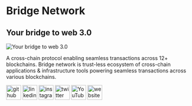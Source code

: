 # Bridge Network
## Your bridge to web 3.0
![Your bridge to web 3.0](https://3775640394-files.gitbook.io/~/files/v0/b/gitbook-x-prod.appspot.com/o/spaces%2Fhzu8n7f3WurRt8njguWG%2Fuploads%2FWqfuztFSpR8QU9AJsCjz%2FGroup%2060233%20(2).png?alt=media&token=fdce9cf2-5610-484b-b54b-261c0069725d)

A cross-chain protocol enabling seamless transactions across 12+ blockchains.
Bridge network is trust-less ecosystem of cross-chain applications & infrastructure tools powering seamless transactions across various blockchains.



[<img src='https://cdn.jsdelivr.net/npm/simple-icons@3.0.1/icons/github.svg' alt='github' height='40'>](https://github.com/bridgeNetworklabs)  [<img src='https://cdn.jsdelivr.net/npm/simple-icons@3.0.1/icons/linkedin.svg' alt='linkedin' height='40'>](https://www.linkedin.com/in/BridgeNetwork/)  [<img src='https://cdn.jsdelivr.net/npm/simple-icons@3.0.1/icons/instagram.svg' alt='instagram' height='40'>](https://www.instagram.com/bridgenetwork0x/)  [<img src='https://cdn.jsdelivr.net/npm/simple-icons@3.0.1/icons/twitter.svg' alt='twitter' height='40'>](https://twitter.com/bridgenetwork0x)  [<img src='https://cdn.jsdelivr.net/npm/simple-icons@3.0.1/icons/youtube.svg' alt='YouTube' height='40'>](https://www.youtube.com/channel/UCKGgW4WqGSqMxm-ZFcZvOGA)  [<img src='https://cdn.jsdelivr.net/npm/simple-icons@3.0.1/icons/icloud.svg' alt='website' height='40'>](https://www.bridgenetwork.com/)  

